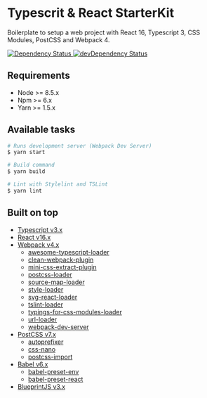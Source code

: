 # Typescrit & React StarterKit

Boilerplate to setup a web project with React 16, Typescript 3, CSS Modules, PostCSS and Webpack 4.

<a href="https://david-dm.org/giotramu/ts-react-starterkit/master">
  <img src="https://david-dm.org/giotramu/ts-react-starterkit/master.svg"
    alt="Dependency Status" />
</a>
<a href="https://david-dm.org/giotramu/ts-react-starterkit/master?type=dev">
  <img src="https://david-dm.org/giotramu/ts-react-starterkit/master/dev-status.svg"
    alt="devDependency Status" />
</a>


## Requirements

- Node >= 8.5.x
- Npm >= 6.x
- Yarn >= 1.5.x


## Available tasks

```sh
# Runs development server (Webpack Dev Server)
$ yarn start

# Build command
$ yarn build

# Lint with Stylelint and TSLint
$ yarn lint
```


## Built on top

- [Typescript v3.x](https://github.com/Microsoft/TypeScript)
- [React v16.x](https://github.com/facebook/react/)
- [Webpack v4.x](https://github.com/webpack/webpack)
  - [awesome-typescript-loader](https://github.com/TypeStrong/ts-loader)
  - [clean-webpack-plugin](https://github.com/johnagan/clean-webpack-plugin)
  - [mini-css-extract-plugin](https://github.com/webpack-contrib/mini-css-extract-plugin)
  - [postcss-loader](https://github.com/postcss/postcss-loader)
  - [source-map-loader](https://github.com/postcss/postcss-loader)
  - [style-loader](https://github.com/webpack-contrib/style-loader)
  - [svg-react-loader](https://github.com/jhamlet/svg-react-loader)
  - [tslint-loader](https://github.com/wbuchwalter/tslint-loader)
  - [typings-for-css-modules-loader](https://github.com/Jimdo/typings-for-css-modules-loader)
  - [url-loader](https://github.com/webpack-contrib/url-loader)
  - [webpack-dev-server](https://github.com/webpack/webpack-dev-server)
- [PostCSS v7.x](https://github.com/postcss/postcss)
  - [autoprefixer](https://github.com/MoOx/postcss-cssnext)
  - [css-nano](https://github.com/cssnano/cssnano)
  - [postcss-import](https://github.com/postcss/postcss-import)
- [Babel v6.x](https://github.com/babel/babel)
  - [babel-preset-env](https://github.com/babel/babel/tree/master/packages/babel-preset-env)
  - [babel-preset-react](https://github.com/babel/babel/tree/master/packages/babel-preset-react)
- [BlueprintJS v3.x](https://github.com/palantir/blueprint)
